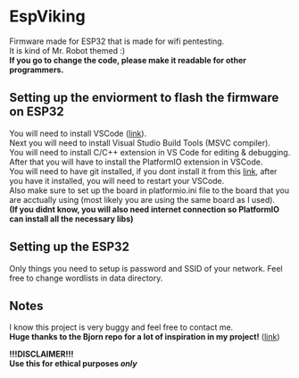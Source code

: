 # EspViking
Firmware made for ESP32 that is made for wifi pentesting.  
It is kind of Mr. Robot themed :)  
**If you go to change the code, please make it readable for other programmers.**

## Setting up the enviorment to flash the firmware on ESP32  
You will need to install VSCode ([link](https://code.visualstudio.com/download)).  
Next you will need to install Visual Studio Build Tools (MSVC compiler).  
You will need to install C/C++ extension in VS Code for editing & debugging.  
After that you will have to install the PlatformIO extension in VSCode.  
You will need to have git installed, if you dont install it from this [link](https://git-scm.com/downloads), after you have it installed, you will need to restart your VSCode.  
Also make sure to set up the board in platformio.ini file to the board that you are acctually using (most likely you are using the same board as I used).  
**(If you didnt know, you will also need internet connection so PlatformIO can install all the necessary libs)**  

## Setting up the ESP32
Only things you need to setup is password and SSID of your network.
Feel free to change wordlists in data directory.

## Notes
I know this project is very buggy and feel free to contact me.  
**Huge thanks to the Bjorn repo for a lot of inspiration in my project!** ([link](https://github.com/infinition/Bjorn/))


**!!!DISCLAIMER!!!**  
**Use this for ethical purposes *only***
